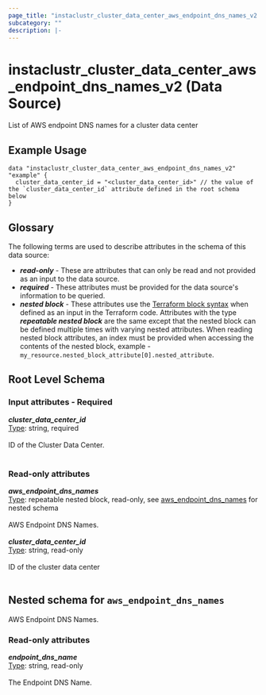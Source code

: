 ```yaml
---
page_title: "instaclustr_cluster_data_center_aws_endpoint_dns_names_v2 Data Source - terraform-provider-instaclustr"
subcategory: ""
description: |-
---
```


# instaclustr_cluster_data_center_aws_endpoint_dns_names_v2 (Data Source)
List of AWS endpoint DNS names for a cluster data center
## Example Usage
```
data "instaclustr_cluster_data_center_aws_endpoint_dns_names_v2" "example" { 
  cluster_data_center_id = "<cluster_data_center_id>" // the value of the `cluster_data_center_id` attribute defined in the root schema below
}
```
## Glossary
The following terms are used to describe attributes in the schema of this data source:
- **_read-only_** - These are attributes that can only be read and not provided as an input to the data source.
- **_required_** - These attributes must be provided for the data source's information to be queried.
- **_nested block_** - These attributes use the [Terraform block syntax](https://www.terraform.io/language/attr-as-blocks) when defined as an input in the Terraform code. Attributes with the type **_repeatable nested block_** are the same except that the nested block can be defined multiple times with varying nested attributes. When reading nested block attributes, an index must be provided when accessing the contents of the nested block, example - `my_resource.nested_block_attribute[0].nested_attribute`.
## Root Level Schema
### Input attributes - Required
*___cluster_data_center_id___*<br>
<ins>Type</ins>: string, required<br>
<br>ID of the Cluster Data Center.<br><br>
### Read-only attributes
*___aws_endpoint_dns_names___*<br>
<ins>Type</ins>: repeatable nested block, read-only, see [aws_endpoint_dns_names](#nested--aws_endpoint_dns_names) for nested schema<br>
<br>AWS Endpoint DNS Names.<br><br>
*___cluster_data_center_id___*<br>
<ins>Type</ins>: string, read-only<br>
<br>ID of the cluster data center<br><br>
<a id="nested--aws_endpoint_dns_names"></a>
## Nested schema for `aws_endpoint_dns_names`
AWS Endpoint DNS Names.<br>
### Read-only attributes
*___endpoint_dns_name___*<br>
<ins>Type</ins>: string, read-only<br>
<br>The Endpoint DNS Name.<br><br>
